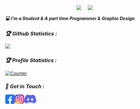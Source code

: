 <p align="center"><a href="https://github.com/Nutmito">
<img height="165" src="https://github-readme-stats.vercel.app/api?username=Nutmito&show_icons=true&include_all_commits=true&theme=react&cache_seconds=3200&hide_border=true" /></a>
&nbsp;&nbsp;&nbsp;
<a href="https://github.com/Nutmito"><img src="https://github-readme-stats.vercel.app/api/top-langs/?username=Nutmito&layout=compact&theme=react&hide_border=true" />
</a></p>

<b><i>💻 I'm a Student & A part time Programmer & Graphic Design</i></b>

<h3><b><i>🏆 Github Statistics :</i></b></h3>
<a href="https://github.com/Nutmito"><img width=550 src="https://github-profile-trophy.vercel.app/?username=Nutmito&theme=dracula&no-frame=true&title=Followers,Stars,Commit,Repository,Issues"/></a>

<h3><b><i>🏆 Profile Statistics :</i></b></h3>
<a href="https://github.com/Nutmito"><img height="25" title="Counter" src="https://komarev.com/ghpvc/?username=Nutmito&color=blueviolet&style=flat-square"></a>

<h3><b><i>📡 Get in Touch :</i></b></h3>
<a href="https://fb.com/thanapon.bonus"><img align="left" title="Facebook" alt="Facebook" width="30px" src="assets/facebook.png" /></a>
<a href="https://www.instagram.com/nut.thxnapon/"><img align="left" title="Instagram" alt="Instagram" width="30px" src="assets/instagram.png" /></a>

<a href="https://discord.gg/XxBeUA9U7W"><img align="left" title="Discord" alt="Discord" width="38px" src="assets/discord.png" /></a>


